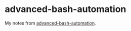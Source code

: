 # advanced-bash-automation

My notes from [advanced-bash-automation](https://egghead.io/courses/advanced-bash-automation-for-web-developers).
